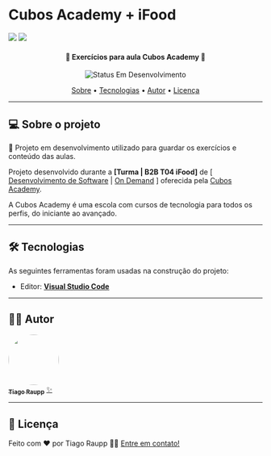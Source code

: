 # Cubos Academy + iFood

![](https://i.imgur.com/xG74tOh.png)
![](https://camo.githubusercontent.com/9024d29d7212d5e020ecea830c7b9cf5ba9a47cb2f3dfc771c399233a536d1e9/68747470733a2f2f6c6f676f706e672e636f6d2e62722f6c6f676f732f69666f6f642d34332e737667)

<h4 align="center"> 
	🚧 Exercícios para aula Cubos Academy 🚧
</h4>

<p align="center">
	<img alt="Status Em Desenvolvimento" src="https://img.shields.io/badge/STATUS-EM%20DESENVOLVIMENTO-green">
</p>

<p align="center">
 <a href="#-sobre-o-projeto">Sobre</a> •
 <a href="#-tecnologias">Tecnologias</a> • 
 <a href="#-autor">Autor</a> • 
 <a href="#user-content--licença">Licença</a>
</p>

---

## 💻 Sobre o projeto

📄 Projeto em desenvolvimento utilizado para guardar os exercícios e conteúdo das aulas.

Projeto desenvolvido durante a **[Turma | B2B T04 iFood]** de [ [Desenvolvimento de Software](https://cubos.academy/cursos/desenvolvimento-de-software-v2) | [On Demand](https://cubos.academy/cubosondemand) ] oferecida pela [Cubos Academy](https://cubos.academy/).

A Cubos Academy é uma escola com cursos de tecnologia para todos os perfis, do iniciante ao avançado.

---

## 🛠 Tecnologias

As seguintes ferramentas foram usadas na construção do projeto:

-   Editor: **[Visual Studio Code](https://code.visualstudio.com/)**

---

## 🧙‍♂️ Autor

<a href="https://www.linkedin.com/in/tiago-raupp/">
 <img style="border-radius: 50%;" src="https://media.licdn.com/dms/image/D4D03AQGzl9rUDFHxRg/profile-displayphoto-shrink_800_800/0/1687372361048?e=1692835200&v=beta&t=tUiLF4_A2TITwZVZO-4MCYLZxPUKgwHf1yijyefY1lg" width="100px;" alt=""/>
 <br />
 <sub><b>Tiago Raupp</b></sub></a> <a href="https://www.linkedin.com/in/tiago-raupp/" title="Cubos Academy">✨</a>
 <br />

---

## 📝 Licença

<!-- Este projeto esta sobe a licença [MIT](./LICENSE). -->

Feito com ❤️ por Tiago Raupp 👋🏽 [Entre em contato!](https://www.linkedin.com/in/tiago-raupp/)

